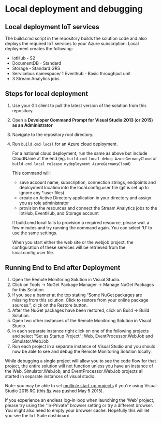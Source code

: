 # Local deployment and debugging

## Local deployment IoT services

The build.cmd script in the repository builds the solution code and also deploys the required IoT services to your Azure subscription. Local deployment creates the following:
* IotHub - S2
* DocumentDB - Standard
* Storage - Standard GRS
* Servicebus namespace/ 1 Eventhub - Basic throughput unit
* 3 Stream Analytics jobs

## Steps for local deployment
1. Use your Git client to pull the latest version of the solution from this repository. 
2. Open a **Developer Command Prompt for Visual Studio 2013 (or 2015) as an Administrator**
3. Navigate to the repository root directory. 
4. Run `build.cmd local` for an Azure cloud deployment. 

   For a national cloud deployment, run the same as above but include CloudName at the end (eg. `build.cmd local debug AzureGermanyCloud` or `build.cmd local release mydeployment AzureGermanyCloud`)

   This command will:
   * save account name, subscription, connection strings, endpoints and deployment location into the local.config.user file (git is set up to ignore any *.user files)
   * create an Active Directory application in your directory and assign you as role administrator
   * provision the resources and connect the Stream Analytics jobs to the IotHub, EventHub, and Storage account
   
   If build.cmd local fails to provision a required resource, please wait a few minutes and try running the command again.  You can select ‘U’ to use the same settings.
   
   When you start either the web site or the webjob project, the configuration of these services will be retrieved from the local.config.user file.  

## Running End to End after Deployment
1. Open the Remote Monitoring Solution in Visual Studio.
2. Click on Tools -> NuGet Package Manager -> Manage NuGet Packages for this Solution
3. If you see a banner at the top stating “Some NuGet packages are missing from this solution.  Click to restore from your online package sources.”, click on the Restore button.
4. After the NuGet packages have been restored, click on Build -> Build Solution.
5. Open two other instances of the Remote Monitoring Solution in Visual Studio.
6. In each separate instance right click on one of the following projects and select "Set as Startup Project": Web, EventProcessor.WebJob and Simulator.WebJob
7. Run each project in a separate instance of Visual Studio and you should now be able to see and debug the Remote Monitoring Solution locally.

While debugging a single project will allow you to see the code flow for that project, the entire solution will not function unless you have an instance of the Web, Simulator.WebJob, and EventProcessor.WebJob projects all started in separate instances of visual studio. 

Note: you may be able to set [multiple start-up projects][lnk-multistartup] if you're using Visual Studio 2015 RC (this [fix][lnk-fix] was pushed May 5 2015). 

If you experience an endless log-in loop when launching the ‘Web’ project, please try using the “In-Private” browser setting or try a different browser.  You might also need to empty your browser cache.  Hopefully this will let you see the IoT Suite dashboard.

[lnk-multistartup]: https://msdn.microsoft.com/en-us/library/ms165413.aspx
[lnk-fix]: https://github.com/aspnet/Tooling/issues/10
